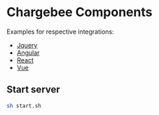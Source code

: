 # Chargebee Components

Examples for respective integrations:

  * [Jquery](https://github.com/chargebee/chargebee-checkout-samples/tree/master/components/jquery#readme)
  * [Angular](https://github.com/chargebee/chargebee-checkout-samples/tree/master/components/angular-app#readme)
  * [React](https://github.com/chargebee/chargebee-checkout-samples/tree/master/components/react-app#readme)
  * [Vue](https://github.com/chargebee/chargebee-checkout-samples/tree/master/components/vue/cb-components-examples#readme)
  
## Start server
```bash
sh start.sh
```

